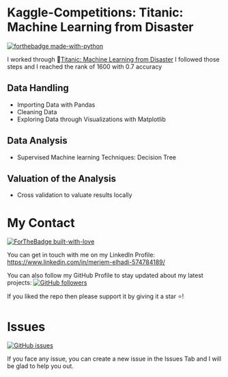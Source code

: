 # Kaggle-Competitions: Titanic: Machine Learning from Disaster


[![forthebadge made-with-python](http://ForTheBadge.com/images/badges/made-with-python.svg)](https://www.python.org/)

I worked through  :ship:[Titanic: Machine Learning from Disaster](https://www.kaggle.com/c/titanic)
I followed those steps and I reached the rank of 1600 with 0.7 accuracy 


## Data Handling
* Importing Data with Pandas
* Cleaning Data 
* Exploring Data through Visualizations with Matplotlib

## Data Analysis
* Supervised Machine learning Techniques: Decision Tree

## Valuation of the Analysis
* Cross validation to valuate results locally


My Contact
=============
[![ForTheBadge built-with-love](http://ForTheBadge.com/images/badges/built-with-love.svg)](https://github.com/ElhadiMeriem/)

You can get in touch with me on my LinkedIn Profile:  https://www.linkedin.com/in/meriem-elhadi-574784189/

You can also follow my GitHub Profile to stay updated about my latest projects: [![GitHub followers](https://img.shields.io/github/followers/ElhadiMeriem.svg?style=social&label=Follow&maxAge=2592000)](https://github.com/ElhadiMeriem/)

If you liked the repo then please support it by giving it a star ⭐!


Issues
=============
[![GitHub issues](https://img.shields.io/github/issues/Naereen/StrapDown.js.svg)](https://GitHub.com/ElhadiMeriem/RestaurantManagement_JavaFX/issues/)

If you face any issue, you can create a new issue in the Issues Tab and I will be glad to help you out.




